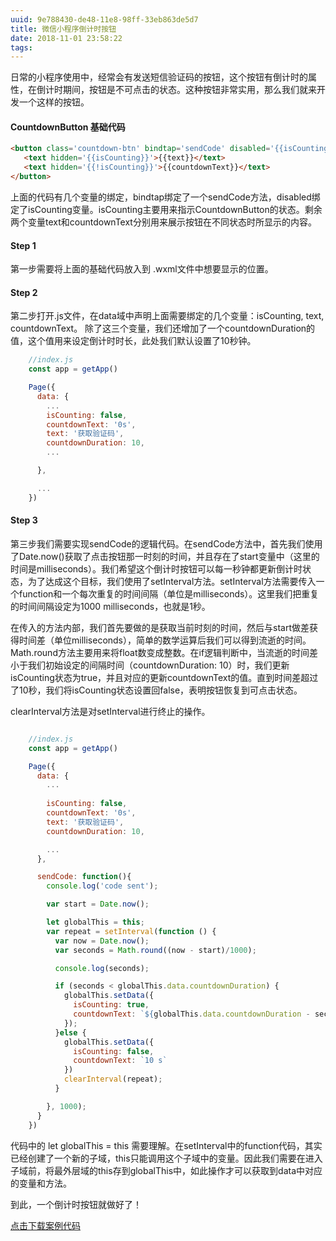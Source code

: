 ```yaml
---
uuid: 9e788430-de48-11e8-98ff-33eb863de5d7
title: 微信小程序倒计时按钮
date: 2018-11-01 23:58:22
tags:
---
```


日常的小程序使用中，经常会有发送短信验证码的按钮，这个按钮有倒计时的属性，在倒计时期间，按钮是不可点击的状态。这种按钮非常实用，那么我们就来开发一个这样的按钮。



#### CountdownButton 基础代码


```html
<button class='countdown-btn' bindtap='sendCode' disabled='{{isCounting}}'>
   <text hidden='{{isCounting}}'>{{text}}</text> 
   <text hidden='{{!isCounting}}'>{{countdownText}}</text>
</button>	

```

上面的代码有几个变量的绑定，bindtap绑定了一个sendCode方法，disabled绑定了isCounting变量。isCounting主要用来指示CountdownButton的状态。剩余两个变量text和countdownText分别用来展示按钮在不同状态时所显示的内容。

#### Step 1

第一步需要将上面的基础代码放入到 .wxml文件中想要显示的位置。

#### Step 2

第二步打开.js文件，在data域中声明上面需要绑定的几个变量：isCounting, text, countdownText。
除了这三个变量，我们还增加了一个countdownDuration的值，这个值用来设定倒计时时长，此处我们默认设置了10秒钟。


```javascript
	//index.js
	const app = getApp()

	Page({
	  data: {
	    ...
	    isCounting: false,
	    countdownText: '0s',
	    text: '获取验证码',
	    countdownDuration: 10,
	    ...

	  },

	  ...
	})
```

#### Step 3

第三步我们需要实现sendCode的逻辑代码。在sendCode方法中，首先我们使用了Date.now()获取了点击按钮那一时刻的时间，并且存在了start变量中（这里的时间是milliseconds）。我们希望这个倒计时按钮可以每一秒钟都更新倒计时状态，为了达成这个目标，我们使用了setInterval方法。setInterval方法需要传入一个function和一个每次重复的时间间隔（单位是milliseconds）。这里我们把重复的时间间隔设定为1000 milliseconds，也就是1秒。

在传入的方法内部，我们首先要做的是获取当前时刻的时间，然后与start做差获得时间差（单位milliseconds），简单的数学运算后我们可以得到流逝的时间。Math.round方法主要用来将float数变成整数。在if逻辑判断中，当流逝的时间差小于我们初始设定的间隔时间（countdownDuration: 10）时，我们更新isCounting状态为true，并且对应的更新countdownText的值。直到时间差超过了10秒，我们将isCounting状态设置回false，表明按钮恢复到可点击状态。

clearInterval方法是对setInterval进行终止的操作。


```javascript

	//index.js
	const app = getApp()

	Page({
	  data: {
	  	...
	    
	    isCounting: false,
	    countdownText: '0s',
	    text: '获取验证码',
	    countdownDuration: 10,

	    ...
	  },

	  sendCode: function(){
	    console.log('code sent');

	    var start = Date.now();

	    let globalThis = this;
	    var repeat = setInterval(function () { 
	      var now = Date.now();
	      var seconds = Math.round((now - start)/1000);

	      console.log(seconds);

	      if (seconds < globalThis.data.countdownDuration) {
	        globalThis.setData({
	          isCounting: true,
	          countdownText: `${globalThis.data.countdownDuration - seconds} s`,
	        });
	      }else {
	        globalThis.setData({
	          isCounting: false,
	          countdownText: `10 s`
	        })
	        clearInterval(repeat);
	      }

	    }, 1000);
	  }
	})

```


代码中的 let globalThis = this 需要理解。在setInterval中的function代码，其实已经创建了一个新的子域，this只能调用这个子域中的变量。因此我们需要在进入子域前，将最外层域的this存到globalThis中，如此操作才可以获取到data中对应的变量和方法。


到此，一个倒计时按钮就做好了！

[点击下载案例代码](https://www.haoqigood.com)





